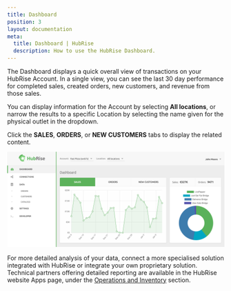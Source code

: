```yaml
---
title: Dashboard
position: 3
layout: documentation
meta:
  title: Dashboard | HubRise
  description: How to use the HubRise Dashboard.
---
```


The Dashboard displays a quick overall view of transactions on your HubRise Account. In a single view, you can see the last 30 day performance for completed sales, created orders, new customers, and revenue from those sales.

You can display information for the Account by selecting **All locations**, or narrow the results to a specific Location by selecting the name given for the physical outlet in the dropdown. 

Click the **SALES**, **ORDERS**, or **NEW CUSTOMERS** tabs to display the related content.

![HubRise dashboard](../images/078-en-hubrise-dashboard.png)

For more detailed analysis of your data, connect a more specialised solution integrated with HubRise or integrate your own proprietary solution.
Technical partners offering detailed reporting are available in the HubRise website Apps page, under the [Operations and Inventory](/apps/operations-and-inventory#nav) section. 